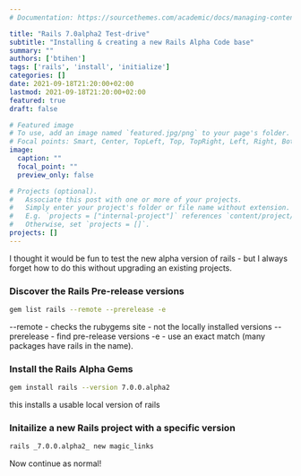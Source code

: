 ```yaml
---
# Documentation: https://sourcethemes.com/academic/docs/managing-content/

title: "Rails 7.0alpha2 Test-drive"
subtitle: "Installing & creating a new Rails Alpha Code base"
summary: ""
authors: ['btihen']
tags: ['rails', 'install', 'initialize']
categories: []
date: 2021-09-18T21:20:00+02:00
lastmod: 2021-09-18T21:20:00+02:00
featured: true
draft: false

# Featured image
# To use, add an image named `featured.jpg/png` to your page's folder.
# Focal points: Smart, Center, TopLeft, Top, TopRight, Left, Right, BottomLeft, Bottom, BottomRight.
image:
  caption: ""
  focal_point: ""
  preview_only: false

# Projects (optional).
#   Associate this post with one or more of your projects.
#   Simply enter your project's folder or file name without extension.
#   E.g. `projects = ["internal-project"]` references `content/project/deep-learning/index.md`.
#   Otherwise, set `projects = []`.
projects: []
---
```


I thought it would be fun to test the new alpha version of rails - but I always forget how to do this without upgrading an existing projects.

### Discover the Rails Pre-release versions

```bash
gem list rails --remote --prerelease -e
```

--remote - checks the rubygems site - not the locally installed versions
--prerelease - find pre-release versions
-e - use an exact match (many packages have rails in the name).


### Install the Rails Alpha Gems

```bash
gem install rails --version 7.0.0.alpha2
```

this installs a usable local version of rails


### Initailize a new Rails project with a specific version

```bash
rails _7.0.0.alpha2_ new magic_links
```

Now continue as normal!
